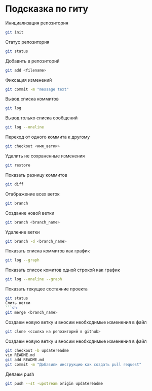 # Подсказка по гиту

Инициализация репозитория

```sh
git init
```

Статус репозитория

```sh
git status
```
Добавить в репозиторий
```sh
git add <filename>
```
Фиксация изменений 
```sh
git commit -m "message text"
```
Вывод списка коммитов
```sh
git log
```
Вывод только списка сообщений
```sh
git log --oneline
```
Переход от одного коммита к другому
```sh
git checkout <имя_ветки>
``` 
Удалить не сохраненные изменения
```sh
git restore
```
Показать разницу коммитов
```sh
git diff
```
Отабражение всех веток
```sh
git branch
```
Создание новой ветки
```sh
git branch <branch_name>
```
Удаление ветки
```sh 
git branch -d <branch_name>
```
Показать списка коммитов как график
```sh
git log --graph
```
Показать список комитов одной строкой как график
```sh
git log --oneline --graph
```
Показать текущее состаяние проекта
```sh
git status
Слить ветки 
```sh
git merge <branch_name>
```
Создаем новую ветку и вносим необходимые изменения в файл

```sh
git clone <ссылка на репозиторий в github>
```
Создаем новую ветку и вносим необходимые изменения в файл

```sh
git checkout -b updatereadme
vim README.md
git add README.md
git commit -m "Добавили инструкцию как создать pull request"
```
Делаем push

```sh
git push --st -upstream origin updatereadme
```